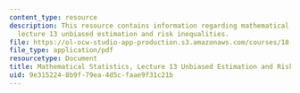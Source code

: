 ```yaml
---
content_type: resource
description: This resource contains information regarding mathematical statistics,
  lecture 13 unbiased estimation and risk inequalities.
file: https://ol-ocw-studio-app-production.s3.amazonaws.com/courses/18-655-mathematical-statistics-spring-2016/9e3152248b9f79ea4d5cfaae9f31c21b_MIT18_655S16_LecNote13.pdf
file_type: application/pdf
resourcetype: Document
title: Mathematical Statistics, Lecture 13 Unbiased Estimation and Risk Inequalities
uid: 9e315224-8b9f-79ea-4d5c-faae9f31c21b
---
```


